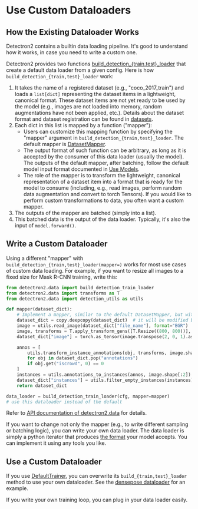 
# Use Custom Dataloaders

## How the Existing Dataloader Works

Detectron2 contains a builtin data loading pipeline.
It's good to understand how it works, in case you need to write a custom one.

Detectron2 provides two functions
[build_detection_{train,test}_loader](../modules/data.html#detectron2.data.build_detection_train_loader)
that create a default data loader from a given config.
Here is how `build_detection_{train,test}_loader` work:

1. It takes the name of a registered dataset (e.g., "coco_2017_train") and loads a `list[dict]` representing the dataset items
   in a lightweight, canonical format. These dataset items are not yet ready to be used by the model (e.g., images are
   not loaded into memory, random augmentations have not been applied, etc.).
   Details about the dataset format and dataset registration can be found in
   [datasets](./datasets.md).
2. Each dict in this list is mapped by a function ("mapper"):
   * Users can customize this mapping function by specifying the "mapper" argument in
        `build_detection_{train,test}_loader`. The default mapper is [DatasetMapper](../modules/data.html#detectron2.data.DatasetMapper).
   * The output format of such function can be arbitrary, as long as it is accepted by the consumer of this data loader (usually the model).
     The outputs of the default mapper, after batching, follow the default model input format documented in
     [Use Models](./models.html#model-input-format).
   * The role of the mapper is to transform the lightweight, canonical representation of a dataset item into a format
     that is ready for the model to consume (including, e.g., read images, perform random data augmentation and convert to torch Tensors).
     If you would like to perform custom transformations to data, you often want a custom mapper.
3. The outputs of the mapper are batched (simply into a list).
4. This batched data is the output of the data loader. Typically, it's also the input of
   `model.forward()`.


## Write a Custom Dataloader

Using a different "mapper" with `build_detection_{train,test}_loader(mapper=)` works for most use cases
of custom data loading.
For example, if you want to resize all images to a fixed size for Mask R-CNN training, write this:

```python
from detectron2.data import build_detection_train_loader
from detectron2.data import transforms as T
from detectron2.data import detection_utils as utils

def mapper(dataset_dict):
	# Implement a mapper, similar to the default DatasetMapper, but with your own customizations
	dataset_dict = copy.deepcopy(dataset_dict)  # it will be modified by code below
	image = utils.read_image(dataset_dict["file_name"], format="BGR")
	image, transforms = T.apply_transform_gens([T.Resize((800, 800))], image)
	dataset_dict["image"] = torch.as_tensor(image.transpose(2, 0, 1).astype("float32"))

	annos = [
		utils.transform_instance_annotations(obj, transforms, image.shape[:2])
		for obj in dataset_dict.pop("annotations")
		if obj.get("iscrowd", 0) == 0
	]
	instances = utils.annotations_to_instances(annos, image.shape[:2])
	dataset_dict["instances"] = utils.filter_empty_instances(instances)
	return dataset_dict

data_loader = build_detection_train_loader(cfg, mapper=mapper)
# use this dataloader instead of the default
```
Refer to [API documentation of detectron2.data](../modules/data) for details.

If you want to change not only the mapper (e.g., to write different sampling or batching logic),
you can write your own data loader. The data loader is simply a
python iterator that produces [the format](./models.md) your model accepts.
You can implement it using any tools you like.

## Use a Custom Dataloader

If you use [DefaultTrainer](../modules/engine.html#detectron2.engine.defaults.DefaultTrainer),
you can overwrite its `build_{train,test}_loader` method to use your own dataloader.
See the [densepose dataloader](../../projects/DensePose/train_net.py)
for an example.

If you write your own training loop, you can plug in your data loader easily.
